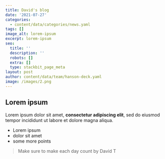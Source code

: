 ```yaml
---
title: David's blog
date: '2021-07-27'
categories:
  - content/data/categories/news.yaml
tags: []
image_alt: lorem-ipsum
excerpt: lorem-ipsum
seo:
  title: ''
  description: ''
  robots: []
  extra: []
  type: stackbit_page_meta
layout: post
author: content/data/team/hanson-deck.yaml
image: /images/2.png
---
```

## Lorem ipsum

Lorem ipsum dolor sit amet, **consectetur adipiscing elit**, sed do eiusmod tempor incididunt ut labore et dolore magna aliqua.

*   Lorem ipsum
*   dolor sit amet
*   some more points

> Make sure to make each day count
> by David T
